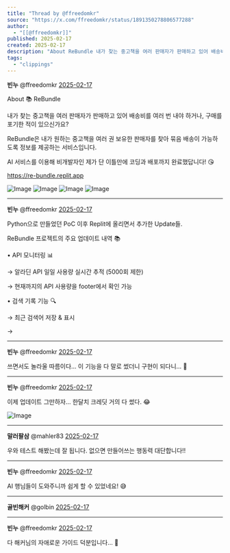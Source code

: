 ```yaml
---
title: "Thread by @ffreedomkr"
source: "https://x.com/ffreedomkr/status/1891350278806577288"
author:
  - "[[@ffreedomkr]]"
published: 2025-02-17
created: 2025-02-17
description: "About ReBundle 내가 찾는 중고책을 여러 판매자가 판매하고 있어 배송비를 여러 번 내야 하거나, 구매를 포기한 적이 있으신가요? ReBundle은 내가 원하는 중고책을 여러 권 보유한 판매자를 찾아 묶음 배송이 가능하도록 정보를 제공하"
tags:
  - "clippings"
---
```

**빈누** @ffreedomkr [2025-02-17](https://x.com/ffreedomkr/status/1891350278806577288)

About 📚 ReBundle

내가 찾는 중고책을 여러 판매자가 판매하고 있어 배송비를 여러 번 내야 하거나, 구매를 포기한 적이 있으신가요?

ReBundle은 내가 원하는 중고책을 여러 권 보유한 판매자를 찾아 묶음 배송이 가능하도록 정보를 제공하는 서비스입니다.

AI 서비스를 이용해 비개발자인 제가 단 이틀만에 코딩과 배포까지 완료했답니다! 😘

https://re-bundle.replit.app

![Image](https://pbs.twimg.com/media/Gj9tDRnaUAADHMB?format=jpg&name=large) ![Image](https://pbs.twimg.com/media/Gj9tDRmbwAA1sFD?format=jpg&name=large) ![Image](https://pbs.twimg.com/media/Gj9tDULaMAAcfPs?format=jpg&name=large) ![Image](https://pbs.twimg.com/media/Gj9tDbvakAAU48A?format=jpg&name=large)

---

**빈누** @ffreedomkr [2025-02-17](https://x.com/ffreedomkr/status/1891366651423301771)

Python으로 만들었던 PoC 이후 Replit에 올리면서 추가한 Update들.

ReBundle 프로젝트의 주요 업데이트 내역 📚

• API 모니터링 📊

→ 알라딘 API 일일 사용량 실시간 추적 (5000회 제한)

→ 현재까지의 API 사용량을 footer에서 확인 가능

• 검색 기록 기능 🔍

→ 최근 검색어 저장 & 표시

→

---

**빈누** @ffreedomkr [2025-02-17](https://x.com/ffreedomkr/status/1891370819047096672)

쓰면서도 놀라울 따름이다... 이 기능을 다 말로 썼더니 구현이 되다니... 🤯

---

**빈누** @ffreedomkr [2025-02-17](https://x.com/ffreedomkr/status/1891371894529568809)

이제 업데이트 그만하자... 한달치 크레딧 거의 다 썼다. 😂

![Image](https://pbs.twimg.com/media/Gj-AtyCbMAAbrRV?format=jpg&name=large)

---

**말러팔삼** @mahler83 [2025-02-17](https://x.com/mahler83/status/1891372450509619573)

우와 테스트 해봤는데 잘 됩니다. 없으면 만들어쓰는 행동력 대단합니다!!

---

**빈누** @ffreedomkr [2025-02-17](https://x.com/ffreedomkr/status/1891374526031626535)

AI 행님들이 도와주니까 쉽게 할 수 있었네요! 😅

---

**골빈해커** @golbin [2025-02-17](https://x.com/golbin/status/1891367892509204967)

---

**빈누** @ffreedomkr [2025-02-17](https://x.com/ffreedomkr/status/1891370019730207078)

다 해커님의 자애로운 가이드 덕분입니다... 🥲